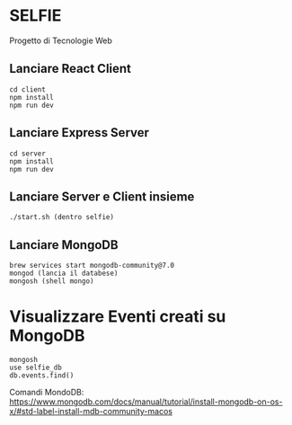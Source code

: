 # SELFIE

Progetto di Tecnologie Web

## Lanciare React Client

```(bash)
cd client
npm install
npm run dev
```

## Lanciare Express Server

```(bash)
cd server
npm install
npm run dev
```


## Lanciare Server e Client insieme

```(bash)
./start.sh (dentro selfie)
```

## Lanciare MongoDB

```(bash)
brew services start mongodb-community@7.0
mongod (lancia il databese)
mongosh (shell mongo)
```

# Visualizzare Eventi creati su MongoDB
```(bash)
mongosh
use selfie_db
db.events.find()
```


Comandi MondoDB: https://www.mongodb.com/docs/manual/tutorial/install-mongodb-on-os-x/#std-label-install-mdb-community-macos

